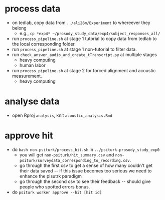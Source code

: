 # process data
+ on tedlab, copy data from  `../ali26m/Experiment` to whereever they belong
  + e.g., `cp *exp4* ~/prosody_study_data/exp4/subject_responses_all/`
+ run `process_pipeline.sh` at stage 1 tutorial to copy data from tedlab to the local corresponding folder.
+ run `process_pipeline.sh` at stage 1 non-tutorial to filter data.
+ run `check_answer_audio_and_create_tTranscript.py` at multiple stages
  + heavy computing
  + human labor
+ run `process_pipeline.sh` at stage 2 for forced alignment and acoustic measurement. 
  + heavy computing
# analyse data
+ open Rproj `analysis`, knit `acoustic_analysis.Rmd`
# approve hit
+ do `bash non-psiturk/process_hit.sh` in `../psiturk-prosody_study_exp0`
  + you will get `non-psiturk/hit_summary.csv` and `non-psiturk/surveydata_corresponding_to_recording.csv`. 
  + go through the first csv to get a sense of how many couldn't get their data saved -- if this issue becomes too 
serious we need to enhance the pisutrk paradigm
  + go through the second csv to see their feedback -- should give people who spotted errors bonus. 
+ do `psiturk worker approve --hit [hit id]`
